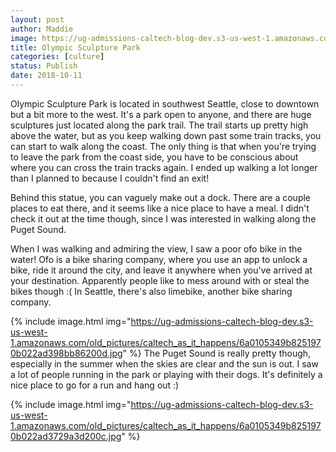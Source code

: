 ```yaml
---
layout: post
author: Maddie
image: https://ug-admissions-caltech-blog-dev.s3-us-west-1.amazonaws.com/old_pictures/caltech_as_it_happens/6a0105349b8251970b022ad398bb82200d.jpg
title: Olympic Sculpture Park
categories: [culture]
status: Publish
date: 2018-10-11
---
```


Olympic Sculpture Park is located in southwest Seattle, close to downtown but a bit more to the west. It's a park open to anyone, and there are huge sculptures just located along the park trail. The trail starts up pretty high above the water, but as you keep walking down past some train tracks, you can start to walk along the coast. The only thing is that when you're trying to leave the park from the coast side, you have to be conscious about where you can cross the train tracks again. I ended up walking a lot longer than I planned to because I couldn't find an exit!

Behind this statue, you can vaguely make out a dock. There are a couple places to eat there, and it seems like a nice place to have a meal. I didn't check it out at the time though, since I was interested in walking along the Puget Sound.

When I was walking and admiring the view, I saw a poor ofo bike in the water! Ofo is a bike sharing company, where you use an app to unlock a bike, ride it around the city, and leave it anywhere when you've arrived at your destination. Apparently people like to mess around with or steal the bikes though :( In Seattle, there's also limebike, another bike sharing company.


{% include image.html img="https://ug-admissions-caltech-blog-dev.s3-us-west-1.amazonaws.com/old_pictures/caltech_as_it_happens/6a0105349b8251970b022ad398bb86200d.jpg" %}
The Puget Sound is really pretty though, especially in the summer when the skies are clear and the sun is out. I saw a lot of people running in the park or playing with their dogs. It's definitely a nice place to go for a run and hang out :)


{% include image.html img="https://ug-admissions-caltech-blog-dev.s3-us-west-1.amazonaws.com/old_pictures/caltech_as_it_happens/6a0105349b8251970b022ad3729a3d200c.jpg" %}
